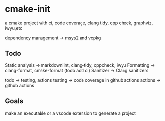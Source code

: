 # cmake-init

a cmake project with ci, code coverage, clang tidy, cpp check, graphviz, iwyu,etc

dependency management -> msys2 and vcpkg

## Todo

Static analysis -> markdownlint, clang-tidy, cppcheck, iwyu
Formatting ->  clang-format, cmake-format (todo add ci)
Sanitizer -> Clang sanitizers

todo -> testing, actions
testing ->  code coverage in github actions
actions -> github actions

## Goals

make an executable or a vscode extension to generate a project
